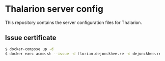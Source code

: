 # Thalarion server config

This repository contains the server configuration files for Thalarion.

## Issue certificate

```sh
$ docker-compose up -d
$ docker exec acme.sh --issue -d florian.dejonckhee.re -d dejonckhee.re -w /letsencrypt
```
